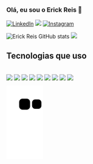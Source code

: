 ### Olá, eu sou o Erick Reis 🤟

[![LinkedIn](https://img.shields.io/badge/LinkedIn-0077B5?style=for-the-badge&logo=linkedin&logoColor=white)](https://www.linkedin.com/in/erick-reis-4106291ba)
<a href = "mailto:ericksreiss@gmail.com"><img src="https://img.shields.io/badge/-Gmail-%23333?style=for-the-badge&logo=gmail&logoColor=white" target="_blank"></a>
[![Instagram](https://img.shields.io/badge/Instagram-E4405F?style=for-the-badge&logo=instagram&logoColor=white)](https://www.instagram.com/erickreiss_/)

![Erick Reis GitHub stats](https://github-readme-stats.vercel.app/api?username=1ErickReis&show_icons=true&theme=tokyonight)
 <img height="195em" src="https://github-readme-stats.vercel.app/api/top-langs/?username=1ErickReis&layout=compact&langs_count=7&theme=tokyonight"/>

## Tecnologias que uso 
<div style="display: inline_block"><br>
<img align="center" alt=" " height="50" width="60" <img src="https://cdn.jsdelivr.net/gh/devicons/devicon/icons/visualstudio/visualstudio-plain.svg" />
<img align="center" alt=" " height="60" width="60" src="https://cdn.jsdelivr.net/gh/devicons/devicon/icons/html5/html5-original-wordmark.svg" />
<img align="center" alt=" " height="60" width="60" src="https://cdn.jsdelivr.net/gh/devicons/devicon/icons/css3/css3-original-wordmark.svg" />
<img align="center" alt=" " height="60" width="60" src="https://cdn.jsdelivr.net/gh/devicons/devicon/icons/sass/sass-original.svg" />
<img align="center" alt=" " height="60" width="60" src="https://cdn.jsdelivr.net/gh/devicons/devicon/icons/javascript/javascript-plain.svg" />
<img align="center" alt=" " height="60" width="60" src="https://cdn.jsdelivr.net/gh/devicons/devicon/icons/react/react-original.svg" />
<img  align="center" alt=" " height="60" width="60" src="https://cdn.jsdelivr.net/gh/devicons/devicon/icons/nodejs/nodejs-original.svg" />
<img align="center" alt=" " height="60" width="60" src="https://cdn.jsdelivr.net/gh/devicons/devicon/icons/mongodb/mongodb-original-wordmark.svg" />
<img align="center" alt=" " height="60" width="60" src="https://cdn.jsdelivr.net/gh/devicons/devicon/icons/postgresql/postgresql-original.svg" /> 
 
 
  ![Snake animation](https://github.com/rafaballerini/rafaballerini/blob/output/github-contribution-grid-snake.svg)
 </div>
 

 
 












